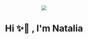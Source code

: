 <div id="header" align="center">
  <img src="https://media.giphy.com/media/sJWNLTclcvVmw/giphy.gif" />
  <h1 align="center"> Hi ✨👋 , I'm Natalia </h1>
</div>



<!--
**NataliaLopezO/NataliaLopezO** is a ✨ _special_ ✨ repository because its `README.md` (this file) appears on your GitHub profile.

Here are some ideas to get you started:

- 🔭 I’m currently working on ...
- 🌱 I’m currently learning ...
- 👯 I’m looking to collaborate on ...
- 🤔 I’m looking for help with ...
- 💬 Ask me about ...
- 📫 How to reach me: ...
- 😄 Pronouns: ...
- ⚡ Fun fact: ...
-->
